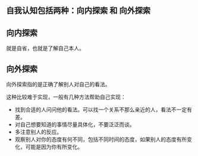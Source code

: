 ## 自我认知包括两种：向内探索 和 向外探索

## 向内探索

就是自省，也就是了解自己本人。

## 向外探索

向外探索指的是正确了解别人对自己的看法。

这种比较难于实现，一般有几种方法帮助自己实现：

+  找到合适的人问问他的看法。可以找一个关系不那么亲近的人，看法不一定有差。
+  对自己想要知道的事情尽量具体化，不要泛泛而谈。
+  多注意别人的反应。
+  观察别人对你的态度有何不同，包括不同时间的态度，如果别人的态度有所变化，可能是因为你有所变化。